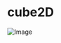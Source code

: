 # cube2D

![Image](https://github.com/user-attachments/assets/ce389f95-10c5-468a-b1f8-ea120312880e)
